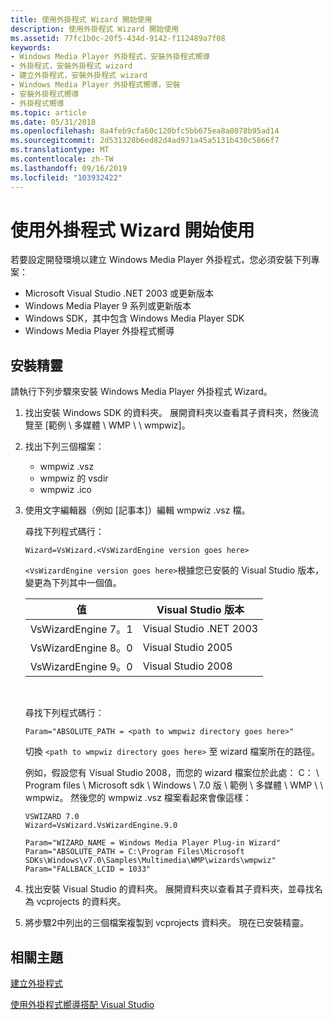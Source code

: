 ```yaml
---
title: 使用外掛程式 Wizard 開始使用
description: 使用外掛程式 Wizard 開始使用
ms.assetid: 77fc1b0c-20f5-434d-9142-f112489a7f08
keywords:
- Windows Media Player 外掛程式，安裝外掛程式嚮導
- 外掛程式，安裝外掛程式 wizard
- 建立外掛程式，安裝外掛程式 wizard
- Windows Media Player 外掛程式嚮導，安裝
- 安裝外掛程式嚮導
- 外掛程式嚮導
ms.topic: article
ms.date: 05/31/2018
ms.openlocfilehash: 8a4feb9cfa60c120bfc5bb675ea8a8078b95ad14
ms.sourcegitcommit: 2d531328b6ed82d4ad971a45a5131b430c5866f7
ms.translationtype: MT
ms.contentlocale: zh-TW
ms.lasthandoff: 09/16/2019
ms.locfileid: "103932422"
---
```

# <a name="getting-started-with-the-plug-in-wizard"></a>使用外掛程式 Wizard 開始使用

若要設定開發環境以建立 Windows Media Player 外掛程式，您必須安裝下列專案：

-   Microsoft Visual Studio .NET 2003 或更新版本
-   Windows Media Player 9 系列或更新版本
-   Windows SDK，其中包含 Windows Media Player SDK
-   Windows Media Player 外掛程式嚮導

## <a name="installing-the-wizard"></a>安裝精靈

請執行下列步驟來安裝 Windows Media Player 外掛程式 Wizard。

1.  找出安裝 Windows SDK 的資料夾。 展開資料夾以查看其子資料夾，然後流覽至 [範例 \\ 多媒體 \\ WMP \\ \\ wmpwiz]。
2.  找出下列三個檔案：
    -   wmpwiz .vsz
    -   wmpwiz 的 vsdir
    -   wmpwiz .ico
3.  使用文字編輯器（例如 [記事本]）編輯 wmpwiz .vsz 檔。

    尋找下列程式碼行：

    ```
    Wizard=VsWizard.<VsWizardEngine version goes here>
    ```

    

    `<VsWizardEngine version goes here>`根據您已安裝的 Visual Studio 版本，變更為下列其中一個值。

    

    | 值              | Visual Studio 版本   |
    |--------------------|-------------------------|
    | VsWizardEngine 7。1 | Visual Studio .NET 2003 |
    | VsWizardEngine 8。0 | Visual Studio 2005      |
    | VsWizardEngine 9。0 | Visual Studio 2008      |

    

     

    尋找下列程式碼行：

    ```
    Param="ABSOLUTE_PATH = <path to wmpwiz directory goes here>"
    ```

    

    切換 `<path to wmpwiz directory goes here>` 至 wizard 檔案所在的路徑。

    例如，假設您有 Visual Studio 2008，而您的 wizard 檔案位於此處： C： \\ Program files \\ Microsoft sdk \\ Windows \\ 7.0 版 \\ 範例 \\ 多媒體 \\ WMP \\ \\ wmpwiz。 然後您的 wmpwiz .vsz 檔案看起來會像這樣：

    ```
    VSWIZARD 7.0
    Wizard=VsWizard.VsWizardEngine.9.0

    Param="WIZARD_NAME = Windows Media Player Plug-in Wizard"
    Param="ABSOLUTE_PATH = C:\Program Files\Microsoft SDKs\Windows\v7.0\Samples\Multimedia\WMP\wizards\wmpwiz"
    Param="FALLBACK_LCID = 1033"
    ```

    

4.  找出安裝 Visual Studio 的資料夾。 展開資料夾以查看其子資料夾，並尋找名為 vcprojects 的資料夾。
5.  將步驟2中列出的三個檔案複製到 vcprojects 資料夾。 現在已安裝精靈。

## <a name="related-topics"></a>相關主題

<dl> <dt>

[建立外掛程式](building-a-plug-in.md)
</dt> <dt>

[使用外掛程式嚮導搭配 Visual Studio](using-the-plug-in-wizard-with-visual-studio.md)
</dt> </dl>

 

 




